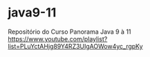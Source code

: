 # java9-11
Repositório do Curso Panorama Java 9 à 11 https://www.youtube.com/playlist?list=PLuYctAHjg89Y4RZ3UIgAOWow4yc_rgpKy
